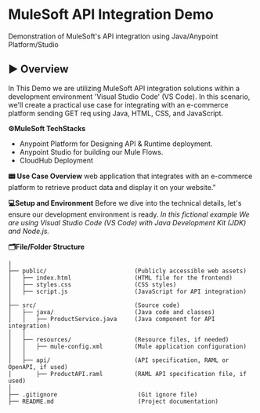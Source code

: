 # MuleSoft API Integration Demo
Demonstration of MuleSoft's API integration using Java/Anypoint Platform/Studio
## ▶️ Overview
In This Demo we are utilizing MuleSoft API integration solutions within a development environment  'Visual Studio Code' (VS Code). In this scenario, we'll create a practical use case for integrating with an e-commerce platform sending GET req using Java, HTML, CSS, and JavaScript.

**⚙️MuleSoft TechStacks**
- Anypoint Platform for Designing API & Runtime deployment.
- Anypoint Studio for building our Mule Flows.
- CloudHub Deployment
  
**📟 Use Case Overview**
web application that integrates with an e-commerce platform to retrieve product data and display it on your website."

**💻Setup and Environment**
Before we dive into the technical details, let's ensure our development environment is ready. *In this fictional example We are using Visual Studio Code (VS Code) with Java Development Kit (JDK) and Node.js.*


**🗂File/Folder Structure**
```ProductIntegration/                 (Root folder for your project)
│
├── public/                         (Publicly accessible web assets)
│   ├── index.html                  (HTML file for the frontend)
│   ├── styles.css                  (CSS styles)
│   ├── script.js                   (JavaScript for API integration)
│
├── src/                            (Source code)
│   ├── java/                       (Java code and classes)
│   │   ├── ProductService.java     (Java component for API integration)
│   │
│   ├── resources/                  (Resource files, if needed)
│   │   ├── mule-config.xml         (Mule application configuration)
│   │
│   ├── api/                        (API specification, RAML or OpenAPI, if used)
│       ├── ProductAPI.raml         (RAML API specification file, if used)
│
├── .gitignore                       (Git ignore file)
├── README.md                        (Project documentation)



